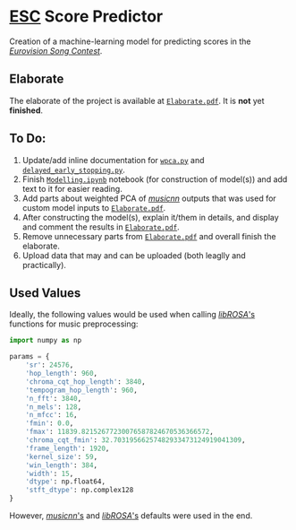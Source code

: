 #   [ESC](http://eurovision.tv/) Score Predictor

Creation of a machine-learning model for predicting scores in the [*Eurovision Song Contest*](http://eurovision.tv/).

##  Elaborate

The elaborate of the project is available at [`Elaborate.pdf`](Elaborate.pdf). It is **not** yet **finished**.

##  To Do:

1.  Update/add inline documentation for [`wpca.py`](wpca.py) and [`delayed_early_stopping.py`](delayed_early_stopping.py).
2.  Finish [`Modelling.ipynb`](Modelling.ipynb) notebook (for construction of model(s)) and add text to it for easier reading.
3.  Add parts about weighted PCA of [*musicnn*](http://github.com/jordipons/musicnn) outputs that was used for custom model inputs to [`Elaborate.pdf`](Elaborate.pdf).
4.  After constructing the model(s), explain it/them in details, and display and comment the results in [`Elaborate.pdf`](Elaborate.pdf).
5.  Remove unnecessary parts from [`Elaborate.pdf`](Elaborate.pdf) and overall finish the elaborate.
6.  Upload data that may and can be uploaded (both leaglly and practically).

##  Used Values

Ideally, the following values would be used when calling [*libROSA*'s](http://librosa.org/) functions for music preprocessing:

```python
import numpy as np

params = {
	'sr': 24576,
	'hop_length': 960,
	'chroma_cqt_hop_length': 3840,
	'tempogram_hop_length': 960,
	'n_fft': 3840,
	'n_mels': 128,
	'n_mfcc': 16,
	'fmin': 0.0,
	'fmax': 11839.82152677230076587824670536366572,
	'chroma_cqt_fmin': 32.70319566257482933473124919041309,
	'frame_length': 1920,
	'kernel_size': 59,
	'win_length': 384,
	'width': 15,
	'dtype': np.float64,
	'stft_dtype': np.complex128
}

```

However, [*musicnn*'s](http://github.com/jordipons/musicnn) and [*libROSA*'s](http://librosa.org/) defaults were used in the end.
